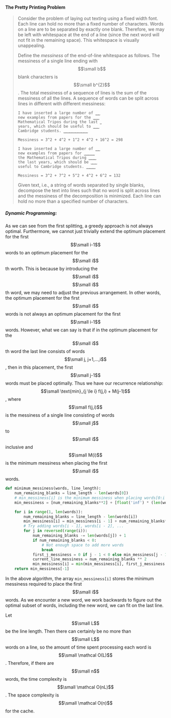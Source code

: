 #### The Pretty Printing Problem

> Consider the problem of laying out texting using a fixed width font. Each line can hold no more than a fixed number of characters. Words on a line are to be separated by exactly one blank. Therefore, we may be left with whitespace at the end of a line \(since the next word will not fit in the remaining space\). This whitespace is visually unappealing.
>
> Define the _messiness_ of the end-of-line whitespace as follows. The messiness of a single line ending with $$\small b$$ blank characters is $$\small b^{2}$$. The total messiness of a sequence of lines is the sum of the messiness of all the lines. A sequence of words can be split across lines in different with different messiness:
>
> ```
> I have inserted a large number of ⎵⎵⎵
> new examples from papers for the ⎵⎵⎵⎵
> Mathematical Tripos during the last ⎵
> years, which should be useful to ⎵⎵⎵⎵
> Cambridge students. ⎵⎵⎵⎵⎵⎵⎵⎵⎵⎵⎵⎵⎵⎵⎵⎵
>
> Messiness = 3^2 + 4^2 + 1^2 + 4^2 + 16^2 = 298 
>
> I have inserted a large number of ⎵⎵⎵
> new examples from papers for ⎵⎵⎵⎵⎵⎵⎵
> the Mathematical Tripos during ⎵⎵⎵⎵⎵
> the last years, which should be ⎵⎵⎵⎵
> useful to Cambridge students. ⎵⎵⎵⎵⎵⎵
>
> Messiness = 3^2 + 7^2 + 5^2 + 4^2 + 6^2 = 132
> ```
>
> Given text, i.e., a string of words separated by single blanks, decompose the text into lines such that no word is split across lines and the messiness of the decomposition is minimized. Each line can hold no more than a specified number of characters.

##### Dynamic Programming:

As we can see from the first splitting, a greedy approach is not always optimal. Furthermore, we cannot just trivially extend the optimum placement for the first $$\small i-1$$ words to an optimum placement for the $$\small i$$th worth. This is because by introducing the $$\small i$$$$\small i$$th word, we may need to adjust the previous arrangement. In other words, the optimum placement for the first $$\small i$$ words is not always an optimum placement for the first $$\small i-1$$ words. However, what we can say is that if in the optimum placement for the $$\small i$$th word the last line consists of words $$\small j, j+1,...,i$$, then in this placement, the first $$\small j-1$$ words must be placed optimally. Thus we have our recurrence relationship: $$\small \text{min}_{j \le i} f(j,i) + M(j-1)$$, where $$\small f(j,i)$$ is the messiness of a single line consisting of words $$\small j$$ to $$\small i$$ inclusive and $$\small M(i)$$ is the minimum messiness when placing the first $$\small i$$ words.

```py
def minimum_messiness(words, line_length):
    num_remaining_blanks = line_length - len(words[0])
    # min_messiness[i] is the minimum messiness when placing words[0:i + 1]
    min_messiness = [num_remaining_blanks**2] + [float('inf') * (len(words) - 1)]

    for i in range(1, len(words)):
        num_remaining_blanks = line_length - len(words[i])
        min_messiness[i] = min_messiness[i - 1] + num_remaining_blanks**2
        # Try adding words[i - 1], words[i - 2], ...
        for j in reversed(range(i)):
            num_remaining_blanks -= len(words[j]) + 1
            if num_remaining_blanks < 0:
                # Not enough space to add more words
                break
            first_j_messiness = 0 if j - 1 < 0 else min_messiness[j - 1]
            current_line_messiness = num_remaining_blanks ** 2
            min_messiness[i] = min(min_messiness[i], first_j_messiness + current_line_messiness)
    return min_messiness[-1]
```

In the above algorithm, the array `min_messiness[i]` stores the minimum messiness required to place the first $$\small i$$ words. As we encounter a new word, we work backwards to figure out the optimal subset of words, including the new word, we can fit on the last line.

Let $$\small L$$ be the line length. Then there can certainly be no more than $$\small L$$ words on a line, so the amount of time spent processing each word is $$\small \mathcal O(L)$$. Therefore, if there are $$\small n$$ words, the time complexity is $$\small \mathcal O(nL)$$. The space complexity is $$\small \mathcal O(n)$$ for the cache. 

